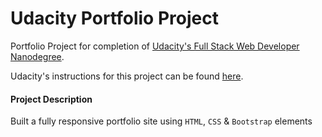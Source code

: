 # Udacity Portfolio Project

Portfolio Project for completion of [Udacity's Full Stack Web Developer Nanodegree](https://www.udacity.com/course/full-stack-web-developer-nanodegree--nd004).

Udacity's instructions for this project can be found [here](https://review.udacity.com/#!/rubrics/45/view).

#### Project Description

Built a fully responsive portfolio site using `HTML`, `CSS` & `Bootstrap` elements
